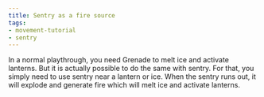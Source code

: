 ```yaml
---
title: Sentry as a fire source
tags:
- movement-tutorial
- sentry
---
```


In a normal playthrough, you need Grenade to melt ice and activate lanterns. But it is actually possible to do the same with sentry.
For that, you simply need to use sentry near a lantern or ice. When the sentry runs out, it will explode and generate fire which will melt ice and activate lanterns.

<youtube-video id="R0uhmbsgHDM"></youtube-video>
